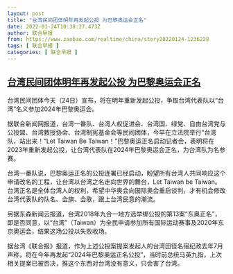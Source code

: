 ```yaml
---
layout: post
title: "台湾民间团体明年再发起公投 为巴黎奥运会正名"
date: 2022-01-24T10:38:27.473Z
author: 联合早报
from: https://www.zaobao.com/realtime/china/story20220124-1236228
tags: [ 联合早报 ]
categories: [ 联合早报 ]
---
```

<!--1643037540000-->
[台湾民间团体明年再发起公投 为巴黎奥运会正名](https://www.zaobao.com/realtime/china/story20220124-1236228)
------

<div>
<p>台湾民间团体今天（24日）宣布，将在明年重新发起公投，争取台湾代表队以“台湾”名义参加2024年巴黎奥运会。</p><p>据联合新闻网报道，台湾一番队、台湾人权促进会、台湾国、绿党、自由台湾党与公投盟、台湾教授协会、台湾制宪基金会等民间团体，今早在立法院举行“台湾队，站出来！“Let Taiwan Be Taiwan！”巴黎奥运正名启动记者会，表明将在2023年重新发起公投，让台湾代表队在2024年巴黎奥运会正名，为台湾队为名参赛。</p><p>台湾一番队说，巴黎奥运正名的公投连署已经启动，盼望所有台湾人共同响应这个申请改名的工程，让台湾以台湾之名走向世界的舞台，Let Taiwan be Taiwan。台湾正名是全体台湾人的权利，希望中华奥会向国际奥会重启谈判，才有机会修改台湾代表队的队名、会旗、会歌，跟上台湾民意的潮流。</p><section id="imu"><div id="dfp-ad-imu1">        </div></section><p>另据东森新闻云报道，台湾2018年九合一地方选举绑公投的第13案“东奥正名”，即是否同意，以“台湾”（Taiwan）为全民申请参加所有国际运动赛事及2020年东京奥运会，结果这场公投以失败收场。</p><p>据台湾《联合报》报道，作为上述公投案提案发起人的台湾田径名宿纪政去年7月声称，将在今年再发起“2024年巴黎奥运正名公投”，当时前总统马英九指，上次相关提案已被否决，推这个东西对台湾没有意义，只会害了台湾。</p>      <div class="cx_paywall_placeholder" id="sph_cdp_40"></div>
</div>
